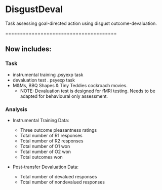 # DisgustDeval
Task assessing goal-directed action using disgust outcome-devaluation. 

======================================

## Now includes:

### Task
- instrumental training .psyexp task
- devaluation test . psyexp task
- M&Ms, BBQ Shapes & Tiny Teddies cockroach movies.
  - NOTE: Devaluation test is designed for fMRI testing. Needs to be adapted for behavioural only assessment. 


### Analysis
- Instrumental Training Data:
  - Three outcome pleasantness ratings
  - Total number of R1 responses
  - Total number of R2 responses
  - Total number of O1 won
  - Total number of O2 won
  - Total outcomes won

- Post-transfer Devaluation Data:
  - Total number of devalued responses
  - Total number of nondevalued responses

